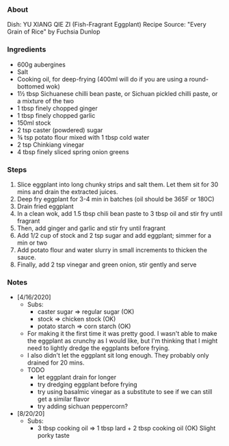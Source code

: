 ### About
Dish: YU XIANG QIE ZI (Fish-Fragrant Eggplant) 
Recipe Source: "Every Grain of Rice" by Fuchsia Dunlop

### Ingredients
- 600g aubergines 
- Salt 
- Cooking oil, for deep-frying (400ml will do if you are using a round-bottomed wok) 
- 1½ tbsp Sichuanese chilli bean paste, or Sichuan pickled chilli paste, or a mixture of the two 
- 1 tbsp finely chopped ginger 
- 1 tbsp finely chopped garlic 
- 150ml stock 
- 2 tsp caster (powdered) sugar 
- ¾ tsp potato flour mixed with 1 tbsp cold water 
- 2 tsp Chinkiang vinegar 
- 4 tbsp finely sliced spring onion greens

### Steps
1) Slice eggplant into long chunky strips and salt them. Let them sit for 30 mins and drain the extracted juices.
2) Deep fry eggplant for 3-4 min in batches (oil should be 365F or 180C)
3) Drain fried eggplant
4) In a clean wok, add 1.5 tbsp chili bean paste to 3 tbsp oil and stir fry until fragrant 
5) Then, add ginger and garlic and stir fry until fragrant
6) Add 1/2 cup of stock and 2 tsp sugar and add eggplant; simmer for a min or two
7) Add potato flour and water slurry in small increments to thicken the sauce.
8) Finally, add 2 tsp vinegar and green onion, stir gently and serve

### Notes
- \[4/16/2020]
    - Subs:
        - caster sugar => regular sugar (OK)
        - stock => chicken stock (OK)
        - potato starch => corn starch (OK)
    - For making it the first time it was pretty good. I wasn't able to make the eggplant as crunchy as I would like, but I'm thinking that I might need to lightly dredge the eggplants before frying.
    - I also didn't let the eggplant sit long enough. They probably only drained for 20 mins.
    - TODO
        - let eggplant drain for longer
        - try dredging eggplant before frying
        - try using basalmic vinegar as a substitute to see if we can still get a similar flavor
        - try adding sichuan peppercorn?
- \[8/20/20]
    - Subs:
        - 3 tbsp cooking oil => 1 tbsp lard + 2 tbsp cooking oil (OK) Slight porky taste